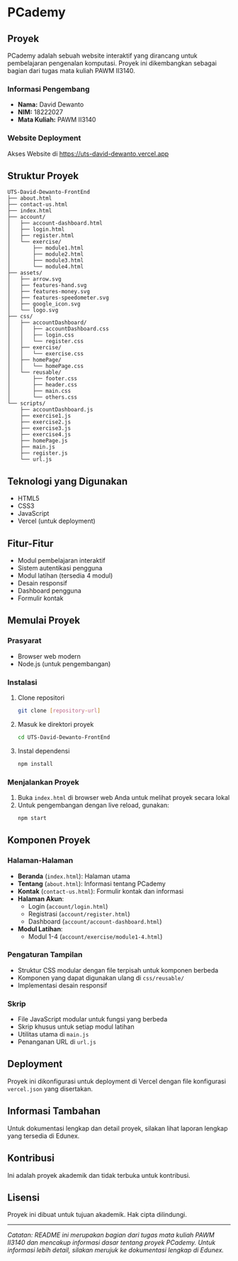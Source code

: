 # PCademy

## Proyek
PCademy adalah sebuah website interaktif yang dirancang untuk pembelajaran pengenalan komputasi. Proyek ini dikembangkan sebagai bagian dari tugas mata kuliah PAWM II3140.

### Informasi Pengembang
- **Nama:** David Dewanto
- **NIM:** 18222027
- **Mata Kuliah:** PAWM II3140

### Website Deployment
Akses Website di https://uts-david-dewanto.vercel.app

## Struktur Proyek
```
UTS-David-Dewanto-FrontEnd
├── about.html
├── contact-us.html
├── index.html
├── account/
│   ├── account-dashboard.html
│   ├── login.html
│   ├── register.html
│   └── exercise/
│       ├── module1.html
│       ├── module2.html
│       ├── module3.html
│       └── module4.html
├── assets/
│   ├── arrow.svg
│   ├── features-hand.svg
│   ├── features-money.svg
│   ├── features-speedometer.svg
│   ├── google_icon.svg
│   └── logo.svg
├── css/
│   ├── accountDashboard/
│   │   ├── accountDashboard.css
│   │   ├── login.css
│   │   └── register.css
│   ├── exercise/
│   │   └── exercise.css
│   ├── homePage/
│   │   └── homePage.css
│   └── reusable/
│       ├── footer.css
│       ├── header.css
│       ├── main.css
│       └── others.css
└── scripts/
    ├── accountDashboard.js
    ├── exercise1.js
    ├── exercise2.js
    ├── exercise3.js
    ├── exercise4.js
    ├── homePage.js
    ├── main.js
    ├── register.js
    └── url.js
```

## Teknologi yang Digunakan
- HTML5
- CSS3
- JavaScript
- Vercel (untuk deployment)

## Fitur-Fitur
- Modul pembelajaran interaktif
- Sistem autentikasi pengguna
- Modul latihan (tersedia 4 modul)
- Desain responsif
- Dashboard pengguna
- Formulir kontak

## Memulai Proyek

### Prasyarat
- Browser web modern
- Node.js (untuk pengembangan)

### Instalasi
1. Clone repositori
   ```bash
   git clone [repository-url]
   ```
2. Masuk ke direktori proyek
   ```bash
   cd UTS-David-Dewanto-FrontEnd
   ```
3. Instal dependensi
   ```bash
   npm install
   ```

### Menjalankan Proyek
1. Buka `index.html` di browser web Anda untuk melihat proyek secara lokal
2. Untuk pengembangan dengan live reload, gunakan:
   ```bash
   npm start
   ```

## Komponen Proyek

### Halaman-Halaman
- **Beranda** (`index.html`): Halaman utama
- **Tentang** (`about.html`): Informasi tentang PCademy
- **Kontak** (`contact-us.html`): Formulir kontak dan informasi
- **Halaman Akun**:
  - Login (`account/login.html`)
  - Registrasi (`account/register.html`)
  - Dashboard (`account/account-dashboard.html`)
- **Modul Latihan**:
  - Modul 1-4 (`account/exercise/module1-4.html`)

### Pengaturan Tampilan
- Struktur CSS modular dengan file terpisah untuk komponen berbeda
- Komponen yang dapat digunakan ulang di `css/reusable/`
- Implementasi desain responsif

### Skrip
- File JavaScript modular untuk fungsi yang berbeda
- Skrip khusus untuk setiap modul latihan
- Utilitas utama di `main.js`
- Penanganan URL di `url.js`

## Deployment
Proyek ini dikonfigurasi untuk deployment di Vercel dengan file konfigurasi `vercel.json` yang disertakan.

## Informasi Tambahan
Untuk dokumentasi lengkap dan detail proyek, silakan lihat laporan lengkap yang tersedia di Edunex.

## Kontribusi
Ini adalah proyek akademik dan tidak terbuka untuk kontribusi.

## Lisensi
Proyek ini dibuat untuk tujuan akademik. Hak cipta dilindungi.

---

*Catatan: README ini merupakan bagian dari tugas mata kuliah PAWM II3140 dan mencakup informasi dasar tentang proyek PCademy. Untuk informasi lebih detail, silakan merujuk ke dokumentasi lengkap di Edunex.*
